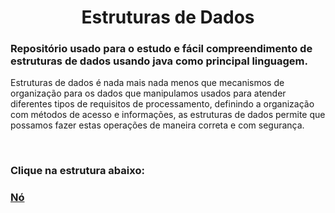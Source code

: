 <h1 align="center">Estruturas de Dados</h1>
<h3>Repositório usado para o estudo e fácil compreendimento de estruturas de dados usando java como principal linguagem.</h3>
<p>Estruturas de dados é nada mais nada menos que mecanismos de organização para os dados que manipulamos usados para atender diferentes tipos de requisitos de processamento, definindo a organização com métodos de acesso e informações, as estruturas de dados permite que possamos fazer estas operações de maneira correta e com segurança.</p>
<br>
<h3>Clique na estrutura abaixo:</h3>

<a href="https://github.com/Alrykemes/Estruturas-de-dados/blob/main/No/NO.md">
<h3>Nó</h3>
</a>
